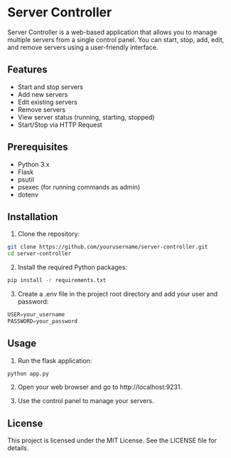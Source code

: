 # Server Controller

Server Controller is a web-based application that allows you to manage multiple servers from a single control panel. You can start, stop, add, edit, and remove servers using a user-friendly interface.

## Features

- Start and stop servers
- Add new servers
- Edit existing servers
- Remove servers
- View server status (running, starting, stopped)
- Start/Stop via HTTP Request

## Prerequisites

- Python 3.x
- Flask
- psutil
- psexec (for running commands as admin)
- dotenv

## Installation

1. Clone the repository:

```sh
git clone https://github.com/yourusername/server-controller.git
cd server-controller
```

2. Install the required Python packages:

```sh
pip install -r requirements.txt
```

3. Create a .env file in the project root directory and add your user and password:
```python
USER=your_username
PASSWORD=your_password
```

## Usage
1. Run the flask application:
```sh
python app.py
```

2. Open your web browser and go to http://localhost:9231.

3. Use the control panel to manage your servers.

## License
This project is licensed under the MIT License. See the LICENSE file for details.
